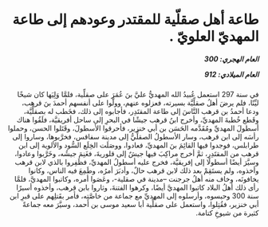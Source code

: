 <h1 dir="rtl">طاعة أهل صقلّية للمقتدر وعودهم إلى طاعة المهديّ العلويّ .</h1>

<h5 dir="rtl">العام الهجري:  300

العام الميلادي: 912

</h5>

<p dir="rtl">في سنة 297 استعمل عُبيدُ الله المهديُّ عليَّ بنَ عُمَرَ على صقلِّية، فلمَّا وَلِيَها كان شيخًا ليِّنًا، فلم يرضَ أهلُ صقلِّيَّة بسيرته، فعزلوه عنهم، وولَّوا على أنفسهم أحمدَ بنَ قرهب، ودعا أحمدُ بن قرهب النَّاسَ إلى طاعة المقتَدِر، فأجابوه إلى ذلك، فخَطب له بصقلِّيَّة، وقَطع خُطبةَ المهديِّ، وأخرج ابنُ قرهب جيشًا في البحرِ إلى ساحل أفريقيَّة، فلَقُوا هناك أسطولَ المهديِّ ومُقَدَّمه الحَسَن بن أبي خنزير، فأحرقوا الأسطولَ، وقَتَلوا الحسن، وحملوا رأسَه إلى ابن قرهب، وسار الأسطولُ الصقلِّيُّ إلى مدينة سفاقس، فخرَّبوها، وساروا إلى طرابلس، فوجدوا فيها القائِمَ بنَ المهديِّ، فعادوا، ووصَلَت الخِلَع السُّود والألوية إلى ابن قرهب من المقتَدِر، ثمَّ أخرج مراكِبَ فيها جيشٌ إلى قلوريةَ، فغَنِمَ جيشُه، وخَرَّبوا وعادوا، وسيَّرَ أيضًا أسطولًا إلى إفريقيَّة، فخرج عليه أسطولُ المهديِّ، فظَفِروا بالذي لابن قرهب وأخذوه، ولم يستَقِمْ بعد ذلك لابن قرهب حالٌ، وأدبَرَ أمرُه، وطَمِعَ فيه الناس، وكانوا يخافونَه، وخاف منه أهلُ جرجنت –مدينة في صقلية-، وعَصَوا أمره، وكاتبوا المهديَّ، فلمَّا رأى ذلك أهلُ البلاد كاتبوا المهديَّ أيضًا، وكرهوا الفتنةَ، وثاروا بابن قرهب، وأخذوه أسيرًا سنة 300 وحبسوه، وأرسلوه إلى المهديِّ مع جماعة من خاصَّتِه، فأمر بقَتلِهم على قبرِ ابن أبي خنزير، فقُتِلوا، واستعمل على صقلِّية أبا سعيد موسى بن أحمد، وسيَّرَ معه جماعةً كثيرة من شيوخِ كتامة.</p></br>
